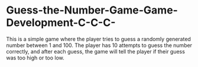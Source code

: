 # Guess-the-Number-Game-Game-Development-C-C-C-
This is a simple game where the player tries to guess a randomly generated number between 1 and 100. The player has 10 attempts to guess the number correctly, and after each guess, the game will tell the player if their guess was too high or too low.
